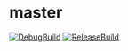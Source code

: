# master
[![DebugBuild](https://github.com/zuizui2525/CG2/actions/workflows/DebugBuild.yml/badge.svg)](https://github.com/zuizui2525/CG2/actions/workflows/DebugBuild.yml)
[![ReleaseBuild](https://github.com/zuizui2525/CG2/actions/workflows/ReleaseBuild.yml/badge.svg)](https://github.com/zuizui2525/CG2/actions/workflows/ReleaseBuild.yml)
